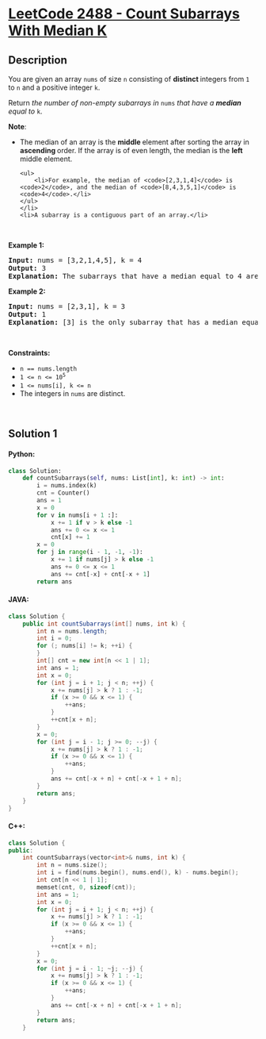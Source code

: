 
# [LeetCode 2488 - Count Subarrays With Median K](https://leetcode.com/problems/count-subarrays-with-median-k)


## Description

<p>You are given an array <code>nums</code> of size <code>n</code> consisting of <strong>distinct </strong>integers from <code>1</code> to <code>n</code> and a positive integer <code>k</code>.</p>

<p>Return <em>the number of non-empty subarrays in </em><code>nums</code><em> that have a <strong>median</strong> equal to </em><code>k</code>.</p>

<p><strong>Note</strong>:</p>

<ul>
	<li>The median of an array is the <strong>middle </strong>element after sorting the array in <strong>ascending </strong>order. If the array is of even length, the median is the <strong>left </strong>middle element.

    <ul>
    	<li>For example, the median of <code>[2,3,1,4]</code> is <code>2</code>, and the median of <code>[8,4,3,5,1]</code> is <code>4</code>.</li>
    </ul>
    </li>
    <li>A subarray is a contiguous part of an array.</li>

</ul>

<p>&nbsp;</p>
<p><strong class="example">Example 1:</strong></p>

<pre>
<strong>Input:</strong> nums = [3,2,1,4,5], k = 4
<strong>Output:</strong> 3
<strong>Explanation:</strong> The subarrays that have a median equal to 4 are: [4], [4,5] and [1,4,5].
</pre>

<p><strong class="example">Example 2:</strong></p>

<pre>
<strong>Input:</strong> nums = [2,3,1], k = 3
<strong>Output:</strong> 1
<strong>Explanation:</strong> [3] is the only subarray that has a median equal to 3.
</pre>

<p>&nbsp;</p>
<p><strong>Constraints:</strong></p>

<ul>
	<li><code>n == nums.length</code></li>
	<li><code>1 &lt;= n &lt;= 10<sup>5</sup></code></li>
	<li><code>1 &lt;= nums[i], k &lt;= n</code></li>
	<li>The integers in <code>nums</code> are distinct.</li>
</ul>

<br/>

## Solution 1

<!-- tabs:start -->

#### Python:
```python
class Solution:
    def countSubarrays(self, nums: List[int], k: int) -> int:
        i = nums.index(k)
        cnt = Counter()
        ans = 1
        x = 0
        for v in nums[i + 1 :]:
            x += 1 if v > k else -1
            ans += 0 <= x <= 1
            cnt[x] += 1
        x = 0
        for j in range(i - 1, -1, -1):
            x += 1 if nums[j] > k else -1
            ans += 0 <= x <= 1
            ans += cnt[-x] + cnt[-x + 1]
        return ans
```

#### JAVA:
```java
class Solution {
    public int countSubarrays(int[] nums, int k) {
        int n = nums.length;
        int i = 0;
        for (; nums[i] != k; ++i) {
        }
        int[] cnt = new int[n << 1 | 1];
        int ans = 1;
        int x = 0;
        for (int j = i + 1; j < n; ++j) {
            x += nums[j] > k ? 1 : -1;
            if (x >= 0 && x <= 1) {
                ++ans;
            }
            ++cnt[x + n];
        }
        x = 0;
        for (int j = i - 1; j >= 0; --j) {
            x += nums[j] > k ? 1 : -1;
            if (x >= 0 && x <= 1) {
                ++ans;
            }
            ans += cnt[-x + n] + cnt[-x + 1 + n];
        }
        return ans;
    }
}
```
#### C++: 
```cpp
class Solution {
public:
    int countSubarrays(vector<int>& nums, int k) {
        int n = nums.size();
        int i = find(nums.begin(), nums.end(), k) - nums.begin();
        int cnt[n << 1 | 1];
        memset(cnt, 0, sizeof(cnt));
        int ans = 1;
        int x = 0;
        for (int j = i + 1; j < n; ++j) {
            x += nums[j] > k ? 1 : -1;
            if (x >= 0 && x <= 1) {
                ++ans;
            }
            ++cnt[x + n];
        }
        x = 0;
        for (int j = i - 1; ~j; --j) {
            x += nums[j] > k ? 1 : -1;
            if (x >= 0 && x <= 1) {
                ++ans;
            }
            ans += cnt[-x + n] + cnt[-x + 1 + n];
        }
        return ans;
    }
```

<!-- tabs:end -->

<!-- end -->
